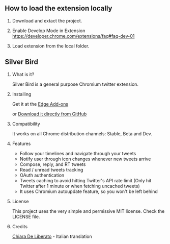 ## How to load the extension locally ##

1. Download and extact the project.

2. Enable Develop Mode in Extension https://developer.chrome.com/extensions/faq#faq-dev-01

3. Load extension from the local folder.


## Silver Bird ##

1. What is it?

    Silver Bird is a general purpose Chromium twitter extension.

2. Installing

    Get it at the [Edge Add-ons](https://microsoftedge.microsoft.com/addons/detail/silver-bird/hcbfffeikfcamapfkgkmmllbgjpiilac?hl=en-US)

    or [Download it directly from GitHub](https://github.com/cezarsa/silver_bird/downloads)

3. Compatibility

    It works on all Chrome distribution channels: Stable, Beta and Dev.

4. Features

    * Follow your timelines and navigate through your tweets
    * Notify user through icon changes whenever new tweets arrive
    * Compose, reply, and RT tweets
    * Read / unread tweets tracking
    * OAuth authentication
    * Tweets caching to avoid hitting Twitter's API rate limit (Only hit Twitter after 1 minute or when fetching uncached tweets)
    * It uses Chromium autoupdate feature, so you won't be left behind

5. License

    This project uses the very simple and permissive MIT license. Check the LICENSE file.

6. Credits

    [Chiara De Liberato](http://www.chiaradeliberato.it/) - Italian translation
